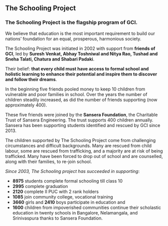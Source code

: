 <h2 class="in-page">The Schooling Project</h2>

### The Schooling Project is the flagship program of GCI.

We believe that education is the most important requirement to build our nations’ foundation for an equal, prosperous, harmonious society.

The Schooling Project was initiated in 2002 with support from **friends of GCI**, led by **Suresh Venkat, Abhay Toshniwal and Nitya Rao, Tushad and Sneha Talati, Chatura and Shabari Padaki**.

Their belief: **that every child must have access to formal school and holistic learning to enhance their potential and inspire them to discover and follow their dreams**.

<!--more-->

In the beginning five friends pooled money to keep 10 children from vulnerable and poor families in school. Over the years the number of children steadily increased, as did the number  of friends supporting (now approximately 400).

These five friends were joined by the **Sansera Foundation**, the Charitable Trust of Sansera Engineering. The trust supports 400 children annually. Sansera has been supporting students identified and rescued by GCI since 2013.

The children supported by The Schooling Project come from challenging circumstances and difficult backgrounds. Many are rescued from child labour, some are rescued from trafficking, and a majority are at risk of being trafficked.  Many have been forced to drop out of school and are counselled, along with their families, to re-join school.

_Since 2003, The Schooling project has succeeded in supporting_:

* **8975** students complete formal schooling till class 10
* **2995** complete graduation
* **2120** complete II PUC with 2 rank holders
* **1085** join community college, vocational training
* **3660** girls and **2410** boys participate in education and
* **1600** children from impoverished communities continue their scholastic education in twenty schools in Bangalore, Nelamangala, and Srinivaspura thanks to Sansera Foundation.
